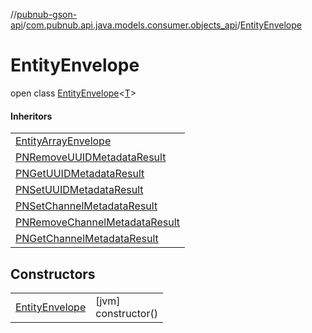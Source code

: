 //[pubnub-gson-api](../../../index.md)/[com.pubnub.api.java.models.consumer.objects_api](../index.md)/[EntityEnvelope](index.md)

# EntityEnvelope

open class [EntityEnvelope](index.md)&lt;[T](index.md)&gt;

#### Inheritors

| |
|---|
| [EntityArrayEnvelope](../-entity-array-envelope/index.md) |
| [PNRemoveUUIDMetadataResult](../../com.pubnub.api.java.models.consumer.objects_api.uuid/-p-n-remove-u-u-i-d-metadata-result/index.md) |
| [PNGetUUIDMetadataResult](../../com.pubnub.api.java.models.consumer.objects_api.uuid/-p-n-get-u-u-i-d-metadata-result/index.md) |
| [PNSetUUIDMetadataResult](../../com.pubnub.api.java.models.consumer.objects_api.uuid/-p-n-set-u-u-i-d-metadata-result/index.md) |
| [PNSetChannelMetadataResult](../../com.pubnub.api.java.models.consumer.objects_api.channel/-p-n-set-channel-metadata-result/index.md) |
| [PNRemoveChannelMetadataResult](../../com.pubnub.api.java.models.consumer.objects_api.channel/-p-n-remove-channel-metadata-result/index.md) |
| [PNGetChannelMetadataResult](../../com.pubnub.api.java.models.consumer.objects_api.channel/-p-n-get-channel-metadata-result/index.md) |

## Constructors

| | |
|---|---|
| [EntityEnvelope](-entity-envelope.md) | [jvm]<br>constructor() |
